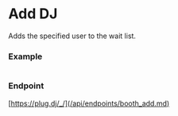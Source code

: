 # Add DJ

Adds the specified user to the wait list.

### Example

```js

```

### Endpoint

[https://plug.dj/_/](/api/endpoints/booth_add.md)
